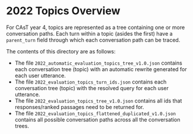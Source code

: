 # 2022 Topics Overview

For CAsT year 4, topics are represented as a tree containing one or more conversation paths. 
Each turn within a topic (asides the first) have a `parent_turn` field through which each conversation path can be traced.

The contents of this directory are as follows:

- The file `2022_automatic_evaluation_topics_tree_v1.0.json` contains each conversation tree (topic) with an automatic rewrite generated for each user utterance.
- The file `2022_evaluation_topics_turn_ids.json` contains each conversation tree (topic) with the resolved query for each user utterance.
- The file `2022_evaluation_topics_tree_v1.0.json` contains all ids that responses/ranked passages need to be returned for.
- The file `2022_evaluation_topics_flattened_duplicated_v1.0.json` contains all possible conversation paths across all the conversation trees.